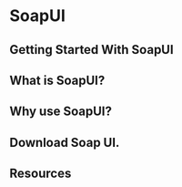# SoapUI
## Getting Started With SoapUI

## What is SoapUI?

## Why use SoapUI?

## Download Soap UI.

## Resources


